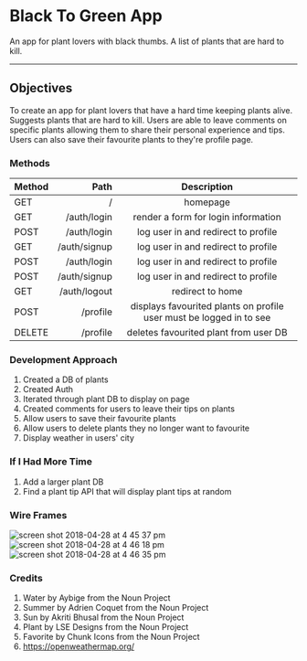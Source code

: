 Black To Green App
===================


An app for plant lovers with black thumbs. A list of plants that are hard to kill.

----------


Objectives
-------------

To create an app for plant lovers that have a hard time keeping plants alive. Suggests plants that are hard to kill. Users are able to leave comments on specific plants allowing them to share their personal experience and tips. Users can also save their favourite plants to they're profile page.


### Methods

| Method     | Path | Description   |
| :------- | ----: | :---: |
| GET | / |  homepage    |
| GET | /auth/login |  render a form for login information    |
| POST    | /auth/login   |    log user in and redirect to profile  |
| GET | /auth/signup |  log user in and redirect to profile    |
| POST    | /auth/login   |    log user in and redirect to profile  |
| POST | /auth/signup |  log user in and redirect to profile    |
| GET    | /auth/logout   |    redirect to home  |
| POST    | /profile   |  displays favourited plants on profile user must be logged in to see   |
| DELETE     | /profile    |  deletes favourited plant from user DB  |


### Development Approach

1. Created a DB of plants
2. Created Auth
3. Iterated through plant DB to display on page
4. Created comments for users to leave their tips on plants
5. Allow users to save their favourite plants
6. Allow users to delete plants they no longer want to favourite
7. Display weather in users' city




### If I Had More Time

1. Add a larger plant DB
2. Find a plant tip API that will display plant tips at random


### Wire Frames

![screen shot 2018-04-28 at 4 45 37 pm](https://user-images.githubusercontent.com/34222706/39401817-e41ea77c-4b03-11e8-93e0-a162cec30d59.png)
![screen shot 2018-04-28 at 4 46 18 pm](https://user-images.githubusercontent.com/34222706/39401818-e43e8308-4b03-11e8-8271-21e80ced6a64.png)
![screen shot 2018-04-28 at 4 46 35 pm](https://user-images.githubusercontent.com/34222706/39401819-e453ceca-4b03-11e8-8a62-f6f81ab438ee.png)


### Credits

1.    Water by Aybige from the Noun Project
2.  Summer by Adrien Coquet from the Noun Project
3. Sun by Akriti Bhusal from the Noun Project
4. Plant by LSE Designs from the Noun Project
5. Favorite by Chunk Icons from the Noun Project
6. https://openweathermap.org/